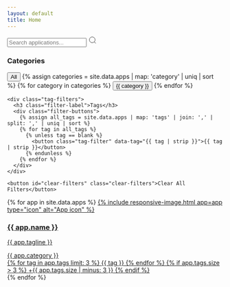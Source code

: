```yaml
---
layout: default
title: Home
---
```


<!-- Search and Filter Interface -->
<div class="search-filters">
  <div class="search-container">
    <input type="search" 
           id="search-input" 
           class="search-input"
           placeholder="Search applications..."
           aria-label="Search applications">
    <svg class="search-icon" width="20" height="20" viewBox="0 0 24 24" fill="none" stroke="currentColor">
      <circle cx="11" cy="11" r="8"></circle>
      <path d="m21 21-4.35-4.35"></path>
    </svg>
  </div>

  <div class="filter-container">
    <div class="category-filters">
      <h3 class="filter-label">Categories</h3>
      <div class="filter-buttons">
        <button class="category-filter active" data-category="all">All</button>
        {% assign categories = site.data.apps | map: 'category' | uniq | sort %}
        {% for category in categories %}
          <button class="category-filter" data-category="{{ category }}">{{ category }}</button>
        {% endfor %}
      </div>
    </div>

    <div class="tag-filters">
      <h3 class="filter-label">Tags</h3>
      <div class="filter-buttons">
        {% assign all_tags = site.data.apps | map: 'tags' | join: ',' | split: ',' | uniq | sort %}
        {% for tag in all_tags %}
          {% unless tag == blank %}
            <button class="tag-filter" data-tag="{{ tag | strip }}">{{ tag | strip }}</button>
          {% endunless %}
        {% endfor %}
      </div>
    </div>

    <button id="clear-filters" class="clear-filters">Clear All Filters</button>
  </div>
</div>

<!-- App Grid -->
<div class="grid">
{% for app in site.data.apps %}
  <a class="card" 
     href="apps/{{ app.slug }}"
     data-name="{{ app.name }}"
     data-tagline="{{ app.tagline }}"
     data-category="{{ app.category }}"
     data-tags="{{ app.tags | join: ',' }}">
    {% include responsive-image.html app=app type="icon" alt="App icon" %}
    <div class="card-body">
      <h3>{{ app.name }}</h3>
      <p>{{ app.tagline }}</p>
      <div class="app-meta">
        <span class="app-category">{{ app.category }}</span>
        <div class="app-tags">
          {% for tag in app.tags limit: 3 %}
            <span class="tag">{{ tag }}</span>
          {% endfor %}
          {% if app.tags.size > 3 %}
            <span class="tag-more">+{{ app.tags.size | minus: 3 }}</span>
          {% endif %}
        </div>
      </div>
    </div>
  </a>
{% endfor %}
</div>
